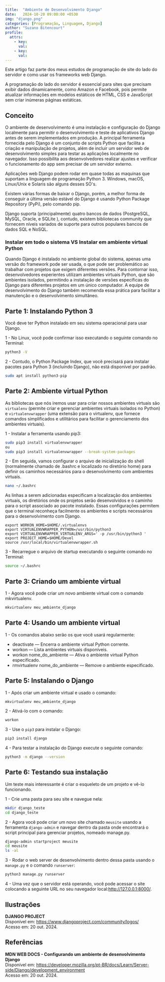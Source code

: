 ```yaml
---
title:  "Ambiente de Desenvolvimento Django"
date:   2024-10-20 09:00:00 +0530
img: "django.png"
categories: [Programação, Linguagem, Django]
author: "Suzano Bitencourt"
profile:
  attrs:
    - key: 
      val: 
    - key: 
      val: 
---
```


Este artigo faz parte dos meus estudos de programação de site do lado do servidor e como usar os frameworks web Django.

<!--more-->

A programação do lado do servidor é essencial para sites que precisam exibir dados dinamicamente, como Amazon e Facebook, pois permite atualizar informações em modelos estáticos de HTML, CSS e JavaScript sem criar inúmeras páginas estáticas.

## Conceito

O ambiente de desenvolvimento é uma instalação e configuração do Django localmente para permitir o desenvolvimento e teste de aplicativos Django antes de serem implementados em produção. A principal ferramenta fornecida pelo Django é um conjunto de scripts Python que facilita a criação e manipulação de projetos, além de incluir um servidor web de desenvolvimento simples para testar as aplicações localmente no navegador. Isso possibilita aos desenvolvedores realizar ajustes e verificar o funcionamento do app sem precisar de um servidor externo.

Aplicações web Django podem rodar em quase todas as maquinas que suportam a linguagem de programação Python 3. Windows, macOS, Linux/Unix e Solaris são alguns desses SO's.

Existem várias formas de baixar o Django, porém, a melhor forma de conseguir a última versão estável do Django é usando Python Package Repository (PyPi), pelo comando pip.

Django suporta (principalmente) quatro bancos de dados (PostgreSQL, MySQL, Oracle, e SQLite ), contudo, existem bibliotecas community que fornecem níveis variados de suporte para outros populares bancos de dados SQL e NoSQL.

### Instalar em todo o sistema VS Instalar em ambiente virtual Python

Quando Django é instalado no ambiente global do sistema, apenas uma versão do framework pode ser usada, o que pode ser problemático ao trabalhar com projetos que exigem diferentes versões. Para contornar isso, desenvolvedores experientes utilizam ambientes virtuais Python, que são ambientes isolados, permitindo a instalação de versões específicas do Django para diferentes projetos em um único computador. A equipe de desenvolvimento do Django também recomenda essa prática para facilitar a manutenção e o desenvolvimento simultâneo.

## Parte 1: Instalando Python 3

Você deve ter Python instalado em seu sistema operacional para usar Django.

1 - No Linux, você pode confirmar isso executando o seguinte comando no Terminal:
```bash
python3 -V
```

2 - Contudo, o Python Package Index, que você precisará para instalar pacotes para Python 3 (incluindo Django), não está disponível por padrão.
```bash
sudo apt install python3-pip
```

## Parte 2: Ambiente virtual Python

As bibliotecas que nós iremos usar para criar nossos ambientes virtuais são `virtualenv` (permite criar e gerenciar ambientes virtuais isolados no Python) e `virtualenvwrapper` (uma extensão para o virtualenv, que fornece comandos simplificados e utilitários para facilitar o gerenciamento dos ambientes virtuais).

1 - Instalar a ferramenta usando pip3:
```bash
sudo pip3 install virtualenvwrapper
ou
sudo pip3 install virtualenvwrapper --break-system-packages
```

2 - Em seguida, vamos configurar o arquivo de inicialização do shell (normalmente chamado de .bashrc e localizado no diretório home) para definir os caminhos necessários para o desenvolvimento com ambientes virtuais.

```bash
nano ~/.bashrc
```

As linhas a serem adicionadas especificam a localização dos ambientes virtuais, os diretórios onde os projetos serão desenvolvidos e o caminho para o script associado ao pacote instalado. Essas configurações permitem que o terminal reconheça facilmente os ambientes e scripts necessários para o desenvolvimento com Django.
```path
export WORKON_HOME=$HOME/.virtualenvs
export VIRTUALENVWRAPPER_PYTHON=/usr/bin/python3
export VIRTUALENVWRAPPER_VIRTUALENV_ARGS=' -p /usr/bin/python3 '
export PROJECT_HOME=$HOME/Devel
source /usr/local/bin/virtualenvwrapper.sh
```

3 - Recarregue o arquivo de startup executando o seguinte comando no Terminal:
```bash
source ~/.bashrc
```

## Parte 3: Criando um ambiente virtual

1 - Agora você pode criar um novo ambiente virtual com o comando mkvirtualenv.
```bash
mkvirtualenv meu_ambiente_django
```

## Parte 4: Usando um ambiente virtual

1 - Os comandos abaixo serão os que você usará regularmente:
- deactivate — Encerra o ambiente virtual Python corrente.
- workon — Lista ambientes virtuais disponíveis.
- workon nome_do_ambiente — Ativa o ambiente virtual Python especificado.
- rmvirtualenv nome_do_ambiente — Remove o ambiente especificado.

## Parte 5: Instalando o Django

1 - Após criar um ambiente virtual e usado o comando:
```bash
mkvirtualenv meu_ambiente_django
```

2 - Ativá-lo com o comando:
```bash
workon
```

3 - Use o `pip3` para instalar o Django:
```bash
pip3 install django
```

4 - Para testar a instalação do Django execute o seguinte comando:
```bash
python3 -m django --version
```

## Parte 6: Testando sua instalação

Um teste mais interessante é criar o esqueleto de um projeto e vê-lo funcionando.

1 - Crie uma pasta para seu site e navegue nela:
```bash
mkdir django_teste
cd django_teste
```

2 - Agora você pode criar um novo site chamado `meusite` usando a ferramenta `django-admin` e navegar dentro da pasta onde encontrará o script principal para gerenciar projetos, nomeado manage.py.
```bash
django-admin startproject meusite
cd meusite
ls -al
```

3 - Rodar o web server de desenvolvimento dentro dessa pasta usando o `manage.py` e o comando `runserver`:
```bash
python3 manage.py runserver
```

4 - Uma vez que o servidor está operando, você pode acessar o site colocando a seguinte URL no seu navegador local:http://127.0.0.1:8000/.

## Ilustrações

**DJANGO PROJECT**  
Disponível em: <https://www.djangoproject.com/community/logos/>  
Acesso em: 20 out. 2024.

## Referências

**MDN WEB DOCS - Configurando um ambiente de desenvolvimento Django**  
Disponível em: <https://developer.mozilla.org/pt-BR/docs/Learn/Server-side/Django/development_environment>  
Acesso em: 20 out. 2024.